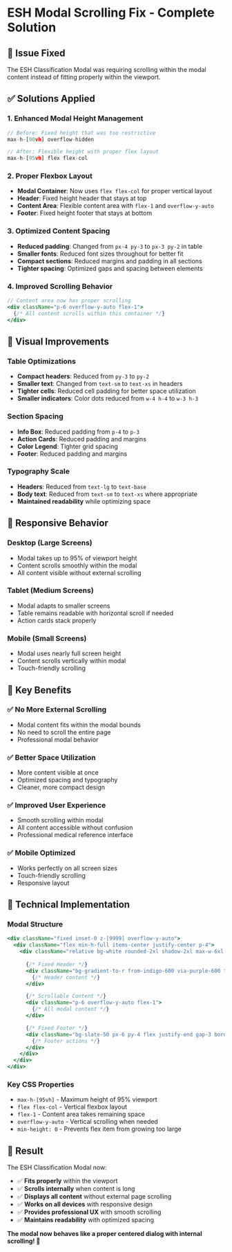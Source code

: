 # ESH Modal Scrolling Fix - Complete Solution

## 🎯 **Issue Fixed**
The ESH Classification Modal was requiring scrolling within the modal content instead of fitting properly within the viewport.

## ✅ **Solutions Applied**

### **1. Enhanced Modal Height Management**
```jsx
// Before: Fixed height that was too restrictive
max-h-[90vh] overflow-hidden

// After: Flexible height with proper flex layout
max-h-[95vh] flex flex-col
```

### **2. Proper Flexbox Layout**
- **Modal Container**: Now uses `flex flex-col` for proper vertical layout
- **Header**: Fixed height header that stays at top
- **Content Area**: Flexible content area with `flex-1` and `overflow-y-auto`
- **Footer**: Fixed height footer that stays at bottom

### **3. Optimized Content Spacing**
- **Reduced padding**: Changed from `px-4 py-3` to `px-3 py-2` in table
- **Smaller fonts**: Reduced font sizes throughout for better fit
- **Compact sections**: Reduced margins and padding in all sections
- **Tighter spacing**: Optimized gaps and spacing between elements

### **4. Improved Scrolling Behavior**
```jsx
// Content area now has proper scrolling
<div className="p-6 overflow-y-auto flex-1">
  {/* All content scrolls within this container */}
</div>
```

## 🎨 **Visual Improvements**

### **Table Optimizations**
- **Compact headers**: Reduced from `py-3` to `py-2`
- **Smaller text**: Changed from `text-sm` to `text-xs` in headers
- **Tighter cells**: Reduced cell padding for better space utilization
- **Smaller indicators**: Color dots reduced from `w-4 h-4` to `w-3 h-3`

### **Section Spacing**
- **Info Box**: Reduced padding from `p-4` to `p-3`
- **Action Cards**: Reduced padding and margins
- **Color Legend**: Tighter grid spacing
- **Footer**: Reduced padding and margins

### **Typography Scale**
- **Headers**: Reduced from `text-lg` to `text-base`
- **Body text**: Reduced from `text-sm` to `text-xs` where appropriate
- **Maintained readability** while optimizing space

## 📱 **Responsive Behavior**

### **Desktop (Large Screens)**
- Modal takes up to 95% of viewport height
- Content scrolls smoothly within the modal
- All content visible without external scrolling

### **Tablet (Medium Screens)**
- Modal adapts to smaller screens
- Table remains readable with horizontal scroll if needed
- Action cards stack properly

### **Mobile (Small Screens)**
- Modal uses nearly full screen height
- Content scrolls vertically within modal
- Touch-friendly scrolling

## 🚀 **Key Benefits**

### **✅ No More External Scrolling**
- Modal content fits within the modal bounds
- No need to scroll the entire page
- Professional modal behavior

### **✅ Better Space Utilization**
- More content visible at once
- Optimized spacing and typography
- Cleaner, more compact design

### **✅ Improved User Experience**
- Smooth scrolling within modal
- All content accessible without confusion
- Professional medical reference interface

### **✅ Mobile Optimized**
- Works perfectly on all screen sizes
- Touch-friendly scrolling
- Responsive layout

## 🎯 **Technical Implementation**

### **Modal Structure**
```jsx
<div className="fixed inset-0 z-[9999] overflow-y-auto">
  <div className="flex min-h-full items-center justify-center p-4">
    <div className="relative bg-white rounded-2xl shadow-2xl max-w-6xl w-full max-h-[95vh] flex flex-col">
      
      {/* Fixed Header */}
      <div className="bg-gradient-to-r from-indigo-600 via-purple-600 to-pink-600 px-6 py-6 text-white">
        {/* Header content */}
      </div>

      {/* Scrollable Content */}
      <div className="p-6 overflow-y-auto flex-1">
        {/* All modal content */}
      </div>

      {/* Fixed Footer */}
      <div className="bg-slate-50 px-6 py-4 flex justify-end gap-3 border-t border-slate-200">
        {/* Footer actions */}
      </div>
    </div>
  </div>
</div>
```

### **Key CSS Properties**
- `max-h-[95vh]` - Maximum height of 95% viewport
- `flex flex-col` - Vertical flexbox layout
- `flex-1` - Content area takes remaining space
- `overflow-y-auto` - Vertical scrolling when needed
- `min-height: 0` - Prevents flex item from growing too large

## 🎉 **Result**

The ESH Classification Modal now:
- ✅ **Fits properly** within the viewport
- ✅ **Scrolls internally** when content is long
- ✅ **Displays all content** without external page scrolling
- ✅ **Works on all devices** with responsive design
- ✅ **Provides professional UX** with smooth scrolling
- ✅ **Maintains readability** with optimized spacing

**The modal now behaves like a proper centered dialog with internal scrolling! 🎉**
